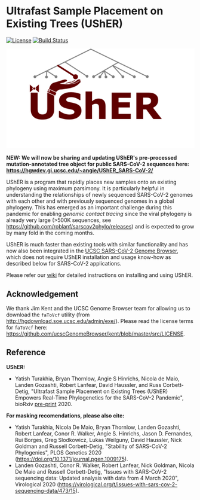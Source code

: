 # Ultrafast Sample Placement on Existing Trees (UShER)

[license-badge]: https://img.shields.io/badge/License-MIT-yellow.svg 
[license-link]: https://github.com/yatisht/usher/blob/master/LICENSE

[![License][license-badge]][license-link]
[![Build Status](https://github.com/yatisht/usher/workflows/build/badge.svg)](https://github.com/yatisht/usher/actions)

<img src="/images/usher_logo.png" width="600">

**NEW: We will now be sharing and updating UShER's pre-processed mutation-annotated tree object for public SARS-CoV-2 sequences here: https://hgwdev.gi.ucsc.edu/~angie/UShER_SARS-CoV-2/**

UShER is a program that rapidly places new samples onto an existing phylogeny using maximum parsimony. It is particularly helpful in understanding the relationships of newly sequenced SARS-CoV-2 genomes with each other and with previously sequenced genomes in a global phylogeny. This has emerged as an important challenge during this pandemic for enabling *genomic contact tracing* since the viral phylogeny is already very large (>500K sequences, see https://github.com/roblanf/sarscov2phylo/releases) and is expected to grow by many fold in the coming months. 

UShER is much faster than existing tools with similar functionality and has now also been integrated in the [UCSC SARS-CoV-2 Genome Browser](https://genome.ucsc.edu/cgi-bin/hgPhyloPlace), which does not require UShER installation and usage know-how as described below for SARS-CoV-2 applications. 

Please refer our [wiki](https://usher-wiki.readthedocs.io/) for detailed instructions on installing and using UShER. 

## Acknowledgement

We thank Jim Kent and the UCSC Genome Browser team for allowing us to download the `faToVcf` utility (from http://hgdownload.soe.ucsc.edu/admin/exe/). Please read the license terms for `faToVcf` here: https://github.com/ucscGenomeBrowser/kent/blob/master/src/LICENSE.

## Reference
**UShER:**
* Yatish Turakhia, Bryan Thornlow, Angie S Hinrichs, Nicola de Maio, Landen Gozashti, Robert Lanfear, David Haussler, and Russ Corbett-Detig, "Ultrafast Sample Placement on Existing Trees (UShER) Empowers Real-Time Phylogenetics for the SARS-CoV-2 Pandemic", bioRxiv [pre-print](https://www.biorxiv.org/content/10.1101/2020.09.26.314971v1) 2020.

**For masking recomendations, please also cite:**
* Yatish Turakhia, Nicola De Maio, Bryan Thornlow, Landen Gozashti, Robert Lanfear, Conor R. Walker, Angie S. Hinrichs, Jason D. Fernandes, Rui Borges, Greg Slodkowicz, Lukas Weilguny, David Haussler, Nick Goldman and Russell Corbett-Detig, "Stability of SARS-CoV-2 Phylogenies", PLOS Genetics 2020 (https://doi.org/10.1371/journal.pgen.1009175).
* Landen Gozashti, Conor R. Walker, Robert Lanfear, Nick Goldman, Nicola De Maio and Russell Corbett-Detig, "Issues with SARS-CoV-2 sequencing data: Updated analysis with data from 4 March 2020", Virological 2020 (https://virological.org/t/issues-with-sars-cov-2-sequencing-data/473/15).
